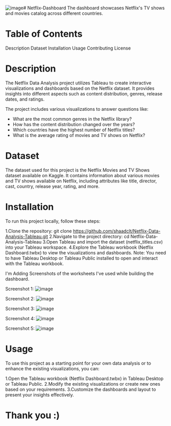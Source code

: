 ![image](https://github.com/vaish06navi/Netflix-Dashboard/assets/132326467/272b6315-0c36-4af7-9776-4799b6883804)# Netflix-Dashboard
The dashboard showcases Netflix's TV shows and movies catalog across different countries.

# Table of Contents
Description
Dataset
Installation
Usage
Contributing
License

# Description
The Netflix Data Analysis project utilizes Tableau to create interactive visualizations and dashboards based on the Netflix dataset. It provides insights into different aspects such as content distribution, genres, release dates, and ratings.

The project includes various visualizations to answer questions like:

- What are the most common genres in the Netflix library?
- How has the content distribution changed over the years?
- Which countries have the highest number of Netflix titles?
- What is the average rating of movies and TV shows on Netflix?

# Dataset
The dataset used for this project is the Netflix Movies and TV Shows dataset available on Kaggle. It contains information about various movies and TV shows available on Netflix, including attributes like title, director, cast, country, release year, rating, and more.

# Installation
To run this project locally, follow these steps:

1.Clone the repository: git clone https://github.com/shaadclt/Netflix-Data-Analysis-Tableau.git
2.Navigate to the project directory: cd Netflix-Data-Analysis-Tableau
3.Open Tableau and import the dataset (netflix_titles.csv) into your Tableau workspace.
4.Explore the Tableau workbook (Netflix Dashboard.twbx) to view the visualizations and dashboards.
Note: You need to have Tableau Desktop or Tableau Public installed to open and interact with the Tableau workbook.

I'm Adding Screenshots of the worksheets I've used while building the dashboard.

Screenshot 1:
![image](https://github.com/vaish06navi/Netflix-Dashboard/assets/132326467/62ed97a4-279e-4997-b171-f9644484db48)

Screenshot 2:
![image](https://github.com/vaish06navi/Netflix-Dashboard/assets/132326467/7252ec4d-2ec6-4152-9e87-773451541743)

Screenshot 3:
![image](https://github.com/vaish06navi/Netflix-Dashboard/assets/132326467/670796fd-7c8a-45ba-8d86-43c2ac1746a5)

Screenshot 4:
![image](https://github.com/vaish06navi/Netflix-Dashboard/assets/132326467/01222731-5298-4468-b683-181fde85cc60)

Screenshot 5:
![image](https://github.com/vaish06navi/Netflix-Dashboard/assets/132326467/85e2e474-5205-42ab-aa71-d097ef32632d)


# Usage
To use this project as a starting point for your own data analysis or to enhance the existing visualizations, you can:

1.Open the Tableau workbook (Netflix Dashboard.twbx) in Tableau Desktop or Tableau Public.
2.Modify the existing visualizations or create new ones based on your requirements.
3.Customize the dashboards and layout to present your insights effectively.

# Thank you :)



